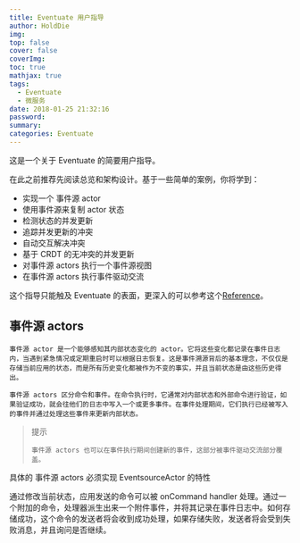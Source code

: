 ```yaml
---
title: Eventuate 用户指导
author: HoldDie
img: 
top: false
cover: false
coverImg: 
toc: true
mathjax: true
tags:
  - Eventuate
  - 微服务
date: 2018-01-25 21:32:16
password:
summary:  
categories: Eventuate
---
```


这是一个关于 Eventuate  的简要用户指导。

在此之前推荐先阅读总览和架构设计。基于一些简单的案例，你将学到：

- 实现一个 事件源 actor
- 使用事件源来复制 actor 状态
- 检测状态的并发更新
- 追踪并发更新的冲突
- 自动交互解决冲突
- 基于 CRDT 的无冲突的并发更新
- 对事件源 actors 执行一个事件源视图
- 在事件源 actors 执行事件驱动交流

这个指导只能触及 Eventuate 的表面，更深入的可以参考这个[Reference](https://rbmhtechnology.github.io/eventuate/reference.html#reference)。

## 事件源 actors

```
事件源 actor 是一个能够感知其内部状态变化的 actor。它将这些变化都记录在事件日志内，当遇到紧急情况或定期重启时可以根据日志恢复。这是事件溯源背后的基本理念，不仅仅是存储当前应用的状态，而是所有历史变化都被作为不变的事实，并且当前状态是由这些历史得出。
```

```
事件源 actors 区分命令和事件。在命令执行时，它通常对内部状态和外部命令进行验证，如果验证成功，就会往他们的日志中写入一个或更多事件。在事件处理期间，它们执行已经被写入的事件并通过处理这些事件来更新内部状态。
```

 

> 提示
>
> ```
> 事件源 actors 也可以在事件执行期间创建新的事件，这部分被事件驱动交流部分覆盖。
> ```

具体的 事件源 actors 必须实现 EventsourceActor 的特性

 

通过修改当前状态，应用发送的命令可以被 onCommand handler 处理。通过一个附加的命令，处理器派生出来一个附件事件，并将其记录在事件日志中。如何存储成功，这个命令的发送者将会收到成功处理，如果存储失败，发送者将会受到失败消息，并且询问是否继续。

 

 
